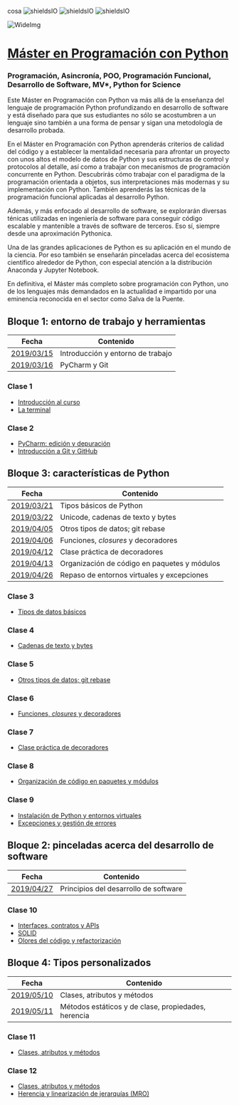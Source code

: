 cosa 
![shieldsIO](https://img.shields.io/github/issues/Fictizia/Master-en-Programacion-con-Python_ed1.svg)
![shieldsIO](https://img.shields.io/github/issues/Fictizia/Master-en-Programacion-con-Python_ed1.svg)
![shieldsIO](https://img.shields.io/github/issues/Fictizia/Master-en-Programacion-con-Python_ed1.svg)

![WideImg](https://fictizia.com/img/github/Fictizia-plan-estudios-github.jpg)

# [Máster en Programación con Python](https://fictizia.com/formacion/master-programacion-python)
### Programación, Asincronía, POO, Programación Funcional, Desarrollo de Software, MV*, Python for Science

Este Máster en Programación con Python va más allá de la enseñanza del lenguaje de programación Python profundizando en desarrollo de software y está diseñado para que sus estudiantes no sólo se acostumbren a un lenguaje sino también a una forma de pensar y sigan una metodología de desarrollo probada.

En el Máster en Programación con Python aprenderás criterios de calidad del código y a establecer la mentalidad necesaria para afrontar un proyecto con unos altos el modelo de datos de Python y sus estructuras de control y protocolos al detalle, así como a trabajar con mecanismos de programación concurrente en Python. Descubrirás cómo trabajar con el paradigma de la programación orientada a objetos, sus interpretaciones más modernas y su implementación con Python. También aprenderás las técnicas de la programación funcional aplicadas al desarrollo Python.

Además, y más enfocado al desarrollo de software, se explorarán diversas ténicas utilizadas en ingeniería de software para conseguir código escalable y mantenible a través de software de terceros. Eso sí, siempre desde una aproximación Pythonica.

Una de las grandes aplicaciones de Python es su aplicación en el mundo de la ciencia. Por eso también se enseñarán pinceladas acerca del ecosistema científico alrededor de Python, con especial atención a la distribución Anaconda y Jupyter Notebook.

En definitiva, el Máster más completo sobre programación con Python, uno de los lenguajes más demandados en la actualidad e impartido por una eminencia reconocida en el sector como Salva de la Puente.


## Bloque 1: entorno de trabajo y herramientas

| Fecha                  | Contenido                                          |
|------------------------|----------------------------------------------------|
| [2019/03/15](#clase-1) | Introducción y entorno de trabajo                  |
| [2019/03/16](#clase-2) | PyCharm y Git                                      |


### Clase 1
- [Introducción al curso](./teoria/b01t01.md)
- [La terminal](./teoria/b01t02.md)

### Clase 2
- [PyCharm: edición y depuración](./teoria/b01t03.md)
- [Introducción a Git y GitHub](./teoria/b01t04.md)

## Bloque 3: características de Python

| Fecha                   | Contenido                                          |
|-------------------------|----------------------------------------------------|
| [2019/03/21](#clase-3)  | Tipos básicos de Python                            |
| [2019/03/22](#clase-4)  | Unicode, cadenas de texto y bytes                  |
| [2019/04/05](#clase-5)  | Otros tipos de datos; git rebase                   |
| [2019/04/06](#clase-6)  | Funciones, _closures_ y decoradores                |
| [2019/04/12](#clase-7)  | Clase práctica de decoradores                      |
| [2019/04/13](#clase-8)  | Organización de código en paquetes y módulos       |
| [2019/04/26](#clase-9)  | Repaso de entornos virtuales y excepciones         |

### Clase 3
- [Tipos de datos básicos](./teoria/b03t01.md)

### Clase 4
- [Cadenas de texto y bytes](./teoria/b03t02.md)

### Clase 5
- [Otros tipos de datos; git rebase](./teoria/b03t03.md)

### Clase 6
- [Funciones, _closures_ y decoradores](./teoria/b03t04.md)

### Clase 7
- [Clase práctica de decoradores](./teoria/b03t04.md)

### Clase 8
- [Organización de código en paquetes y módulos](./teoria/b03t06.md)

### Clase 9
- [Instalación de Python y entornos virtuales](./teoria/b03t07.md)
- [Excepciones y gestión de errores](./teoria/b03t08.md)

## Bloque 2: pinceladas acerca del desarrollo de software

| Fecha                   | Contenido                                          |
|-------------------------|----------------------------------------------------|
| [2019/04/27](#clase-10) | Principios del desarrollo de software              |

### Clase 10

- [Interfaces, contratos y APIs](./teoria/b02t01.md)
- [SOLID](./teoria/b02t02.md)
- [Olores del código y refactorización](./teoria/b02t03.md)

## Bloque 4: Tipos personalizados

| Fecha                   | Contenido                                          |
|-------------------------|----------------------------------------------------|
| [2019/05/10](#clase-11) | Clases, atributos y métodos                        |
| [2019/05/11](#clase-12) | Métodos estáticos y de clase, propiedades, herencia|

### Clase 11

- [Clases, atributos y métodos](./teoria/b04t01.md)

### Clase 12

- [Clases, atributos y métodos](./teoria/b04t01.md)
- [Herencia y linearización de jerarquías (MRO)](./teoria/b04t02.md)
